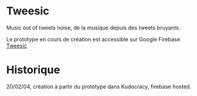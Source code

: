 # Tweesic
 
 Music out of tweets noise, de la musique depuis des tweets bruyants.
 
 Le prototype en cours de création est accessible sur Google Firebase [Tweesic](https://tweesic-kudocracy.web.app/)
 
 # Historique
 
 20/02/04, création à partir du prototype dans Kudocracy, firebase hosted.

